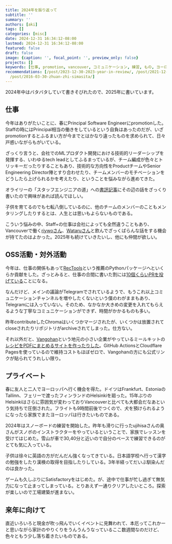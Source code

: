 ```yaml
---
title: 2024年を振り返って
subtitle: ''
summary: ''
authors: [aki]
tags: []
categories: [misc]
date: 2024-12-31 16:34:12-08:00
lastmod: 2024-12-31 16:34:12-08:00
featured: false
draft: false
image: {caption: '', focal_point: '', preview_only: false}
projects: []
keywords: [仕事, promotion, vancouver, コミュニケーション, 練習, もの, ヨーロッパ, 技術的, 昨年, こと]
recommendations: [/post/2023-12-30-2023-year-in-review/, /post/2021-12-18-8-months-after-relocating-vancouver/,
  /post/2016-03-30-zhuan-zhi-simasita/]
---
```


2024年中はバタバタしていて書きそびれたので、2025年に書いています。

## 仕事

今年はありがたいことに、春にPrincipal Software Engineerにpromotionした。Staffの時にはPrincipal相当の働きをしているという自負はあったのだが、いざpromotionするとふるまい方が今までとはかなり違ったものを求められて、日々戸惑いながらもがいている。

ざっくり言うと、会社でのMLプロダクト開発における技術的リーダーシップを発揮する、いわゆるtech leadとしてふるまっているが、チーム編成が色々とトリッキーだったりすることもあり、技術的な方向性をProductチームやSenior Engineering Director陣とすり合わせたり、チームメンバーのモチベーションをどうしたら上げられるかを考えたり、ということを悩みながら進めてきた。

オライリーの「スタッフエンジニアの道」への[書評記事](https://sizu.me/chezou/posts/9fu2a37cn161)にその辺の話をざっくり書いたので興味があれば読んでほしい。

子供を育てるのでも七転八倒しているのに、他のチームのメンバーのこともメンタリングしたりするとは、人生とは思いもよらないものである。

こういう悩みの中、Staff+の仕事は会社によっても全然違うこともあり、Vancouverで働く[riywoさん](https://about.me/riywo)、[Wataruさん](https://wataruoguchi.com/)と飲んでざっくばらんな話をする機会が持てたのはよかった。2025年も続けていきたいし、他にも仲間が欲しい。

## OSS活動・対外活動

今年は、仕事の関係もあって[RecTools](https://github.com/MobileTeleSystems/RecTools)という推薦のPythonパッケージへといくらか貢献をした。ざっとみると、仕事の合間に書いた割には[10個くらいPRを投げている](https://github.com/MobileTeleSystems/RecTools/pulls?q=is%3Apr+author%3Achezou+)ことになる。

なんだけど、メインの議論がTelegramでされているようで、もうこれ以上コミュニケーションチャンネルを増やしたくないという僕のわがままもあり、Telegramには入っていない。そのため、なかなか大きめの変更を入れてもらえるような丁寧なコミュニケーションができず、時間がかかるものも多い。

昨年contributeしたChromaはいくつかマージされたが、いくつかは放置されてcloseされたりリポジトリがarchiveされてしまった。仕方ない。

それ以外だと、[Vangohan](https://chezo.uno/blog/2024-01-26_scrape-notion-to-pdf/)という地元の小さい企業がやっているミールキットの[レシピをPDFにまとめるサイトを作ったりした](https://chezo.uno/blog/2024-01-26_scrape-notion-to-pdf/)。GitHub ActionsとCloudflare Pagesを使っているので維持コストもほぼゼロで、Vangohanの方にも公式リンクが貼られてうれしい限り。

## プライベート

春に友人と二人でヨーロッパへ行く機会を得た。ドイツはFrankfurt、EstoniaのTallinn、フェリーで渡ったフィンランドのHelsinkiを廻った。15年ぶりのHelsinkiはさらに雰囲気が変わっておりVancouverと比べても大都会だなあという気持ちで圧倒された。フライトも9時間前後でつくので、犬を預けられるようになったら家族でまたヨーロッパは行きたいものである。

2024年はスノーボードの練習を開始した。昨年も滑りに行ったujihisaさんの奥さんがスノボのインストラクターをやっているということで、家族でレッスンを受けてはじめた。雪山が車で30,40分と近いので自分のペースで練習できるのがとても気に入っている。

子供は徐々に英語の方がだんだん強くなってきている。日本語学校へ行って漢字の勉強をしたり漢検の取得を目指したりしている。3年半経ってだいぶ馴染んだのは良かった。

ゲームも久しぶりにSatisfactoryをはじめた。が、途中で仕事が忙し過ぎて無気力になって止まってしまっている。とりあえず一通りクリアしたいところ。探索が楽しいので工場建築が進まない。

## 来年に向けて

直近いろいろと現金が吹っ飛んでいくイベントに見舞われて、本厄ってこれかーと思いながら家計のやりくりをうんうんうなっているここ数週間なのだけど、色々ともう少し落ち着きたいものである。
